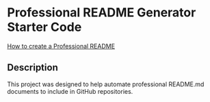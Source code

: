 # Professional README Generator Starter Code

[How to create a Professional README](https://coding-boot-camp.github.io/full-stack/github/professional-readme-guide)

## Description

This project was designed to help automate professional README.md documents to include in GitHub repositories.

